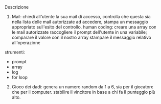 Descrizione

1. Mail: chiedi all'utente la sua mail di accesso, controlla che questa sia nella lista delle mail autorizzate ad accedere, stampa un messaggio appropriato sull'esito del controllo.
  human coding:
  creare una array con le mail autorizzate
  raccogliere il prompt dell'utente in una variabile;
  comparare il valore con il nostro array
  stampare il messaggio relativo all'operazione

  strumenti:
  - prompt
  - array
  - log
  - for loop

2. Gioco dei dadi: genera un numero random da 1 a 6, sia per il giocatore che per il computer. stabilire il vincitore in base a chi fa il punteggio più alto.
